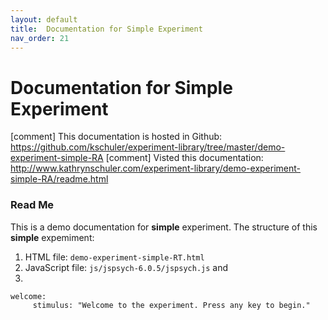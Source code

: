 ```yaml
---
layout: default
title:  Documentation for Simple Experiment
nav_order: 21
---
```

# Documentation for Simple Experiment

[comment] This documentation is hosted in Github: https://github.com/kschuler/experiment-library/tree/master/demo-experiment-simple-RA
[comment] Visted this documentation: http://www.kathrynschuler.com/experiment-library/demo-experiment-simple-RA/readme.html


### Read Me
This is a demo documentation for **simple** experiment. The structure of this **simple** expemiment:

1. HTML file: `demo-experiment-simple-RT.html`
2. JavaScript file: `js/jspsych-6.0.5/jspsych.js` and 
3. 
```
welcome:
     stimulus: "Welcome to the experiment. Press any key to begin."
```
<!--stackedit_data:
eyJoaXN0b3J5IjpbMTczNjUyNDM4MSwxOTE3ODUwOTQ5LC03MD
gzNjkyMDcsLTE3NTUxNjAxMDYsOTk3MDgwODIyLDExODk5ODA3
MzQsMTYwOTI5NzE1MCwtNDkxNjM1NDc5LC0xOTQwNjkyMTQwLC
04NjQzMDMwNTEsLTczOTM2NTE0MCwxNTgxNDYzOTg2LC0xMDU5
NDM3NTczLDI5NjY1MjQ3MywxNzg4Nzk1NDc1LC0xOTYwNzI0Mz
Q0LDE3ODYwNTg1NTNdfQ==
-->